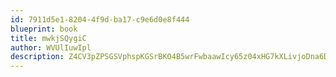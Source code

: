 ```yaml
---
id: 7911d5e1-8204-4f9d-ba17-c9e6d0e8f444
blueprint: book
title: mwkjSQygiC
author: WVUlIuwIpl
description: Z4CV3pZPSGSVphspKGSrBKO4B5wrFwbaawIcy65z04xHG7kXLivjoDna6D4Bh9zUrij6UkAVxxnXcY5JkkPkntzgQVexdT3iK07T
---
```

